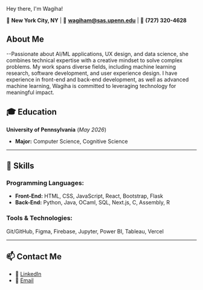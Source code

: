
Hey there, I'm Wagiha!

📍 **New York City, NY** | 📧 **[wagiham@sas.upenn.edu](mailto:wagiham@sas.upenn.edu)** | 📱 **(727) 320-4628**

## **About Me**
--Passionate about AI/ML applications, UX design, and data science, she combines technical expertise with a creative mindset to solve complex problems. My work spans diverse fields, including machine learning research, software development, and user experience design. I have experience in front-end and back-end development, as well as advanced machine learning, Wagiha is committed to leveraging technology for meaningful impact.

## 🎓 **Education**  
**University of Pennsylvania** (*May 2026*)  
- **Major:** Computer Science, Cognitive Science 

---

## 🌟 **Skills**  

### **Programming Languages:**  
- **Front-End:** HTML, CSS, JavaScript, React, Bootstrap, Flask  
- **Back-End:** Python, Java, OCaml, SQL, Next.js, C, Assembly, R  

### **Tools & Technologies:**  
Git/GitHub, Figma, Firebase, Jupyter, Power BI, Tableau, Vercel  

---

## 📫 **Contact Me**  

- 💼 [LinkedIn](https://www.linkedin.com/in/wagiha-m-0947181b4/)  
- 📧 [Email](mailto:wagiham@sas.upenn.edu)  

<!--
**wagiham/wagiham** is a ✨ _special_ ✨ repository because its `README.md` (this file) appears on your GitHub profile.

Here are some ideas to get you started:

- 🔭 I’m currently working on ...
- 🌱 I’m currently learning ...
- 👯 I’m looking to collaborate on ...
- 🤔 I’m looking for help with ...
- 💬 Ask me about ...
- 📫 How to reach me: ...
- 😄 Pronouns: ...
- ⚡ Fun fact: ...
-->
